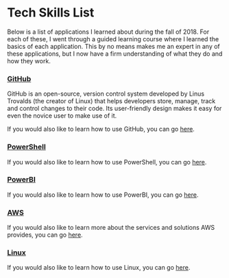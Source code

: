# Tech Skills List


Below is a list of applications I learned about during the fall of 2018. For each of these, I went through a guided learning course where I learned the basics of each application. This by no means makes me an expert in any of these applications, but I now have a firm understanding of what they do and how they work.   

### [GitHub](https://github.com/)
GitHub is an open-source, version control system developed by Linus Trovalds (the creator of Linux) that helps developers store, manage, track and control changes to their code. Its user-friendly design makes it easy for even the novice user to make use of it. 

If you would also like to learn how to use GitHub, you can go [here](https://lab.github.com/courses).  

### [PowerShell](https://docs.microsoft.com/en-us/powershell/) 
If you would also like to learn how to use PowerShell, you can go [here](https://mva.microsoft.com/learning-path/powershell-beginner-12 ).

### [PowerBI](https://powerbi.microsoft.com/en-us/desktop/) 
If you would also like to learn how to use PowerBI, you can go [here](https://powerbi.microsoft.com/en-us/learning/ ).

### [AWS](https://aws.amazon.com/) 
If you would also like to learn more about the services and solutions AWS provides, you can go [here](https://www.aws.training/).

### [Linux](https://www.kernel.org/category/about.html)
If you would also like to learn how to use Linux, you can go [here](https://www.guru99.com/unix-linux-tutorial.html ).


